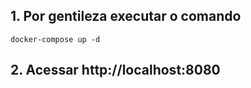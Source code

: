 ## 1. Por gentileza executar o comando

```
docker-compose up -d
```
## 2. Acessar http://localhost:8080